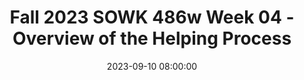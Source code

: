 ---
layout: single_presentation
name: fall-2023-sowk-486w-week-04-overview-of-the-helping-process.md
title: "Fall 2023 SOWK 486w Week 04 - Overview of the Helping Process"
date:  2023-09-10 08:00:00
presentation_id: R2lMTy
permalink: /R2lMTy/
redirect_from:
  - /presentations/R2lMTy/fall-2023-sowk-486w-week-04-overview-of-the-helping-process
slides: 
  - slide_name: deck-11193-large-0.jpeg
    slide_text: >
      <p>Jacob Campbell, Ph.D. LICSW Heritage University
      FALL 2023 SOWK 486W
      OVERVIEW OF THE HELPING PROCESS</p>
      
  - slide_name: deck-11193-large-1.jpeg
    slide_text: >
      <p>(CUSTOMER SERVICE TRAINING HELPER, N.D.)
      FIRST IMPRESSIONS ▸ Who would ▸ you want to meet?
      what would you do? what would you wear? how would you feel?
      Jacob Campbell, Ph.D. LICSW at Heritage University
      Fall 2023 SOWK 486w</p>
      
  - slide_name: deck-11193-large-2.jpeg
    slide_text: >
      <p>THE PLAN FOR TODAY
      AGENDA ▸ Overview of the three phases of the helping process ▸ Setting the environment ▸ Interviewing clients ▸ Practice with ethical dilemmas
      Jacob Campbell, Ph.D. LICSW at Heritage University
      Fall 2023 SOWK 486w</p>
      
  - slide_name: deck-11193-large-3.jpeg
    slide_text: >
      <p>PHASES OF THE HELPING PROCESS
      1
      2
      3
      PHASE 1: EXPLORATION, ENGAGEMENT, ASSESSMENT, AND PLANNING
      PHASE II: IMPLEMENTATION AND GOAL ATTAINMENT
      PHASE III: EVALUATION AND TERMINATION
      (Hepworth et al., 2022)
      Jacob Campbell, Ph.D. LICSW at Heritage University
      Fall 2023 SOWK 486w</p>
      
  - slide_name: deck-11193-large-4.jpeg
    slide_text: >
      <p>3 2
      Explaining the process, the services, and yourself
      1 Exploration, Engagement , Assessment, and Planning
      Exploring Clients’ Problems
      Jacob Campbell, Ph.D. LICSW at Heritage University
      (Hepworth et al., 2022)
      Fall 2023 SOWK 486w</p>
      
  - slide_name: deck-11193-large-5.jpeg
    slide_text: >
      <p>3
      RAPPORT
      2
      Relationship description with strong rapport
      1
      Look and feel of a strong rapport
      Exploration, Engagement , Assessment, and Planning
      Developing strong rapport
      Establishing rapport and enhancing motivation
      Jacob Campbell, Ph.D. LICSW at Heritage University
      (Hepworth et al., 2022)
      Fall 2023 SOWK 486w</p>
      
  - slide_name: deck-11193-large-6.jpeg
    slide_text: >
      <p>(LEACH, 2015)
      STRATEGIES AND BEHAVIORS THAT IMPROVE CLIENT TRUST
      MAINTAIN:
      AVOID:
      ‣ Client comfort
      ‣ Objectivity
      ‣ Passing judgement
      ‣ Con dentiality &amp; trust
      ‣ Attentiveness
      ‣ Enthusiasm
      ‣ Eye contact
      ‣ Jargon and technical language
      ‣ A collaborative relationship Interest in client concerns
      ‣ An open posture
      fi
      Jacob Campbell, Ph.D. LICSW at Heritage University
      ‣ An authoritarian demeanor ‣ Interruptions
      Fall 2023 SOWK 486w</p>
      
  - slide_name: deck-11193-large-7.jpeg
    slide_text: >
      <p>(LEACH, 2015)
      STRATEGIES AND BEHAVIORS THAT IMPROVE CLIENT TRUST BE:
      USE:
      ‣ Dependable
      ‣ Genuine
      ‣ Open minded
      ‣ Warm
      ‣ Respectful of client wishes and needs
      ‣ Flexible
      ‣ Sincere
      ‣ Sensitive
      ‣ Reassuring &amp; supportive
      ‣ Honest
      ‣ Empathetic
      ‣ Empowering
      ‣ Altruistic
      ‣ Con dent ‣ Friendly
      ‣ Rationales for procedures, treatments and decisions
      ‣ Engaging and interactive
      Jacob Campbell, Ph.D. LICSW at Heritage University fi
      ‣ Open-ended questions
      Fall 2023 SOWK 486w</p>
      
  - slide_name: deck-11193-large-8.jpeg
    slide_text: >
      <p>WHAT ARE MICRO SKILLS? WHY ARE THEY IMPORTANT?
      WHO’S GUIDING THE INTERVIEW Jacob Campbell, Ph.D. LICSW at Heritage University
      Fall 2023 SOWK 486w</p>
      
  - slide_name: deck-11193-large-9.jpeg
    slide_text: >
      <p>(KIRST-ASHMAN AND HULL, 2015)
      STARTING THE INTERVIEW
      PURPOSE
      SETTING
      PREPAREDNESS
      STARTING
      Jacob Campbell, Ph.D. LICSW at Heritage University
      Fall 2023 SOWK 486w</p>
      
  - slide_name: deck-11193-large-10.jpeg
    slide_text: >
      <p>(KIRST-ASHMAN AND HULL, 2015)
      STARTING THE INTERVIEW PURPOSE
      SETTING
      PREPAREDNESS
      ▸ The major goal of any interview is effective communication with the client. ▸ Interviews make use of communication with clients to solve problems, encourage positive change and promote clients well being.
      STARTING
      Jacob Campbell, Ph.D. LICSW at Heritage University
      Fall 2023 SOWK 486w</p>
      
  - slide_name: deck-11193-large-11.jpeg
    slide_text: >
      <p>(KIRST-ASHMAN AND HULL, 2015)
      STARTING THE INTERVIEW PURPOSE
      SETTING
      ▸ Variety of Setting ▸ How do we present ourselves?
      PREPAREDNESS
      ▸ Timeliness
      STARTING
      Jacob Campbell, Ph.D. LICSW at Heritage University
      Fall 2023 SOWK 486w</p>
      
  - slide_name: deck-11193-large-12.jpeg
    slide_text: >
      <p>OFFICE SETUP FENG SHUI</p>
      
  - slide_name: deck-11193-large-13.jpeg
    slide_text: >
      <p>(KIRST-ASHMAN AND HULL, 2015)
      STARTING THE INTERVIEW PURPOSE
      SETTING
      ▸ What information do you need to gather ▸ How long is the interview time frame
      PREPAREDNESS
      ▸ Identify the purpose
      STARTING
      Jacob Campbell, Ph.D. LICSW at Heritage University
      Fall 2023 SOWK 486w</p>
      
  - slide_name: deck-11193-large-14.jpeg
    slide_text: >
      <p>(KIRST-ASHMAN AND HULL, 2015)
      STARTING THE INTERVIEW PURPOSE
      SETTING
      ▸ Greetings PREPAREDNESS
      ▸ Alleviate clients anxiety
      STARTING
      Jacob Campbell, Ph.D. LICSW at Heritage University
      Fall 2023 SOWK 486w</p>
      
  - slide_name: deck-11193-large-15.jpeg
    slide_text: >
      <p>THE INITIAL INTERVIEW
      PHOTO BY NIK SHULIAHIN 💛💙 ON UNSPLASH</p>
      
  - slide_name: deck-11193-large-16.jpeg
    slide_text: >
      <p>(HEPWORTH ET AL., 2022)
      INTERVIEW STRUCTURE ▸ Rapport ▸ Starting with client motivation ▸ Use of an interpreter
      Jacob Campbell, Ph.D. LICSW at Heritage University
      Fall 2023 SOWK 486w</p>
      
  - slide_name: deck-11193-large-17.jpeg
    slide_text: >
      <p>(HEPWORTH ET AL., 2022)
      DISCUSSING PROBLEMATIC SITUATIONS ▸ Determine clients’ expectations ▸ Cultural differences ▸ Assesses the signi cance of information
      fi
      Jacob Campbell, Ph.D. LICSW at Heritage University
      Fall 2023 SOWK 486w</p>
      
  - slide_name: deck-11193-large-18.jpeg
    slide_text: >
      <p>(HEPWORTH ET AL., 2022)
      FOCUSING IN DEPTH ▸ Outlines ▸ Moment-to-moment emotional reactions ▸ Clients’ opinions and interpretations ▸ Substance abuse, violence, and sexual abuse
      Jacob Campbell, Ph.D. LICSW at Heritage University
      Fall 2023 SOWK 486w</p>
      
  - slide_name: deck-11193-large-19.jpeg
    slide_text: >
      <p>(HEPWORTH ET AL., 2022)
      PROCESS OF GOAL NEGOTIATION ▸ Ending the interview process ▸ Continued use of interviewing skills
      Jacob Campbell, Ph.D. LICSW at Heritage University
      Fall 2023 SOWK 486w</p>
      
  - slide_name: deck-11193-large-20.jpeg
    slide_text: >
      <p>PHASES OF THE HELPING PROCESS
      3 2
      Strengths-based approach Stages of change
      1 Exploration, Engagement , Assessment, and Planning
      Establishing rapport and enhancing motivation
      Jacob Campbell, Ph.D. LICSW at Heritage University
      (Hepworth et al., 2022)
      Fall 2023 SOWK 486w</p>
      
  - slide_name: deck-11193-large-21.jpeg
    slide_text: >
      <p>PHASES OF THE HELPING PROCESS
      3 2 1 Exploration, Engagement , Assessment, and Planning
      Exploration begins by attending to the emotional states and immediate concerns manifested by the client. Gradually, the social worker broadens the exploration to encompass relevant systems (individual, interpersonal, and environmental) and explores the most critical aspects of the problem in depth. — Hepworth et al. (2022) , p. 43
      Formulating a multidimensional assessment
      Jacob Campbell, Ph.D. LICSW at Heritage University
      (Hepworth et al., 2022)
      Fall 2023 SOWK 486w</p>
      
  - slide_name: deck-11193-large-22.jpeg
    slide_text: >
      <p>3 2 1 Exploration, Engagement , Assessment, and Planning
      Behavior
      PHASES OF THE HELPING PROCESS
      Thoughts Beliefs Emotions Information revealed
      Formulating a multidimensional assessment
      Jacob Campbell, Ph.D. LICSW at Heritage University
      (Hepworth et al., 2022)
      Fall 2023 SOWK 486w</p>
      
  - slide_name: deck-11193-large-23.jpeg
    slide_text: >
      <p>PHASES OF THE HELPING PROCESS
      3 2
      Formulating a contact Solution-focused approach
      1 Exploration, Engagement , Assessment, and Planning
      Goals
      Jacob Campbell, Ph.D. LICSW at Heritage University
      (Hepworth et al., 2022)
      Fall 2023 SOWK 486w</p>
      
  - slide_name: deck-11193-large-24.jpeg
    slide_text: >
      <p>PHASES OF THE HELPING PROCESS
      3 2
      Linking clients to other resource systems requires careful handling if clients are to follow through in seeking and obtaining essential resources.
      1 Exploration, Engagement , Assessment, and Planning
      Goals
      Jacob Campbell, Ph.D. LICSW at Heritage University
      (Hepworth et al., 2022)
      Fall 2023 SOWK 486w</p>
      
  - slide_name: deck-11193-large-25.jpeg
    slide_text: >
      <p>3
      PHASES OF THE HELPING PROCESS
      2 1 Jacob Campbell, Ph.D. LICSW at Heritage University
      Implementation and Goal Attainment
      (Hepworth et al., 2022)
      Fall 2023 SOWK 486w</p>
      
  - slide_name: deck-11193-large-26.jpeg
    slide_text: >
      <p>PHASES OF THE HELPING PROCESS
      3
      Prioritize goals into general and speci c tasks
      2
      Select and implement interventions Plan task implementation, enhancing selfef cacy
      1 Implementation and Goal Attainment
      Maintain focus within sessions
      Tasks (Hepworth et al., 2022) fi
      fi
      Jacob Campbell, Ph.D. LICSW at Heritage University
      Fall 2023 SOWK 486w</p>
      
  - slide_name: deck-11193-large-27.jpeg
    slide_text: >
      <p>PHASES OF THE HELPING PROCESS
      3
      Maintain continuity between sessions
      2
      Monitor progress Identify and address barriers to change
      1 Implementation and Goal Attainment
      Employ appropriate self-disclosure and assertiveness to facilitate change
      Tasks
      Jacob Campbell, Ph.D. LICSW at Heritage University
      (Hepworth et al., 2022)
      Fall 2023 SOWK 486w</p>
      
  - slide_name: deck-11193-large-28.jpeg
    slide_text: >
      <p>3 2 1 Implementation and Goal Attainment
      Enhancing self-ef cacy Monitoring progress
      PHASES OF THE HELPING PROCESS
      Barriers to goal attainment Relational reactions Enhancing clients’ self awareness Use of of self
      Consideration fi
      Jacob Campbell, Ph.D. LICSW at Heritage University
      (Hepworth et al., 2022)
      Fall 2023 SOWK 486w</p>
      
  - slide_name: deck-11193-large-29.jpeg
    slide_text: >
      <p>3 2 1 Evaluation and Termination
      PHASES OF THE HELPING PROCESS
      Assessing when client goals have been satisfactorily attained
      Helping the client develop strategies that maintain change and continue growth following the termination Successfully terminating the helping relationship
      Tasks
      Jacob Campbell, Ph.D. LICSW at Heritage University
      (Hepworth et al., 2022)
      Fall 2023 SOWK 486w</p>
      
  - slide_name: deck-11193-large-30.jpeg
    slide_text: >
      <p>PHASES OF THE HELPING PROCESS
      3 2 1 Evaluation and Termination
      SUCCESSFULLY TERMINATING THE HELPING RELATIONSHIP
      PLANNING CHANGE MAINTENANCE STRATEGIES
      Considerations
      Jacob Campbell, Ph.D. LICSW at Heritage University
      (Hepworth et al., 2022)
      Fall 2023 SOWK 486w</p>
      
  - slide_name: deck-11193-large-31.jpeg
    slide_text: >
      <p>What con icting principles and values are in play in the case? What are the pros and cons of the various courses of action? What guidelines are applicable in resolving this dilemma? What resources could you consult to help you decide on an ethical course of action? (Hepworth et al., 2022, p. 75) fi
      Jacob Campbell, Ph.D. LICSW at Heritage University fl
      fi
      A classmate has told you that they are Googling clients from their eld agency as well as looking them up on Facebook. They state that the information is public, so there is no con dentiality involved, and the more they learn about them the better they can help them. In your own placement, workers send Snapchat messages to each other of the wacky ways clients dress and behave. They say it builds camaraderie in the team and is harmless since the photos and comments go away after only a few seconds.
      ETHICS CASE 1 Fall 2023 SOWK 486w</p>
      
  - slide_name: deck-11193-large-32.jpeg
    slide_text: >
      <p>You are forming a youth group in a state correctional facility. From past experience, you know that members sometimes make references in the group to previous offenses that they have committed without being apprehended. You also know that they may talk about indiscretions or misdemeanors they (or others) may have committed or plan to commit within the institution, such as smoking marijuana, engaging in sexual encounters, receiving contraband from visitors, or stealing supplies or property from peers or staff. Are you required to share all the information you learn in the group? How can you encourage trust and sharing if there are limits to con dentiality? What con icting principles and values are in play in the case? What are the pros and cons of the various courses of action? What guidelines are applicable in resolving this dilemma? What resources could you consult to help you decide on an ethical course of action?
      fl
      fi
      Jacob Campbell, Ph.D. LICSW at Heritage University
      (Hepworth et al., 2022, p. 75)
      ETHICS CASE 2 Fall 2023 SOWK 486w</p>
      
  - slide_name: deck-11193-large-33.jpeg
    slide_text: >
      <p>In conducting an intake interview with a young woman in a family agency, you observe that both of her young children are withdrawn and listless. Throughout the interview, the client seems defensive, suspicious, and appears ambivalent about having come for the interview. At one point, she states that she feels overwhelmed with her parenting responsibilities and is having dif culty in coping with her children. She also alludes to her fear that she may hurt them but then abruptly changes the subject. As you encourage her to return to the discussion of her problems with the children, your client says that she has changed her mind about wanting help, takes her children in hand, and hastily leaves the of ce. What con icting principles and values are in play in the case? What are the pros and cons of the various courses of action? What guidelines are applicable in resolving this dilemma? What resources could you consult to help you decide on an ethical course of action?
      fi
      (Hepworth et al., 2022, p. 75) fi
      fl
      Jacob Campbell, Ph.D. LICSW at Heritage University
      ETHICS CASE 3 Fall 2023 SOWK 486w</p>
      
  - slide_name: deck-11193-large-34.jpeg
    slide_text: >
      <p>You have been working in a mental health agency with a middle-aged male who has a history, when angered, of becoming violent and physically abusive. He has been under extreme psychological pressure lately because of increased expectations at work. In an interview today, he is extremely angry, clenching his sts as he tells you that his boss is giving him a hard time, singling him out for criticism, and threatening that he will lose his job. “If that happens,” he says, “they’ll be sorry.” What con icting principles and values are in play in the case? What are the pros and cons of the various courses of action? What guidelines are applicable in resolving this dilemma? What resources could you consult to help you decide on an ethical course of action? (Hepworth et al., 2022, p. 75) fi
      fl
      Jacob Campbell, Ph.D. LICSW at Heritage University
      ETHICS CASE 4 Fall 2023 SOWK 486w</p>
      
presentation_description: >
  <p>Week four is a continuation of laying the groundwork for this course. It is focused on providing an overview of the helping process. The Hepworth et al. (2022) text formats the helping process into three phases.</p>
  <ul>
  <li>Phase 1: Exploration, Engagement, Assessment, and Planning</li>
  <li>Phase II: Implementation and Goal Attainment</li>
  <li>Phase III: Evaluation and Termination</li>
  </ul>
  <p>During the session, we will be examining an overview of considerations we should have in each of the phases. We will also be looking at how we set the environment with our clients and what the interviewing process looks like. Finally, we will spend some time discussing some potential ethical dilemmas. The agenda is:</p>
  <ul>
  <li>Overview of the three phases of the helping process</li>
  <li>Setting the environment</li>
  <li>Interviewing clients</li>
  <li>Practice with ethical dilemmas</li>
  </ul>
  
downloadable_slides: deck-11193.pdf
slides_count: 35
header:
  teaser: deck-11193-thumb-0.jpeg
presentation_video:
location: "Heritage University"
tags:
  - Heritage University
  - BASW Program
  - SOWK 486w
---